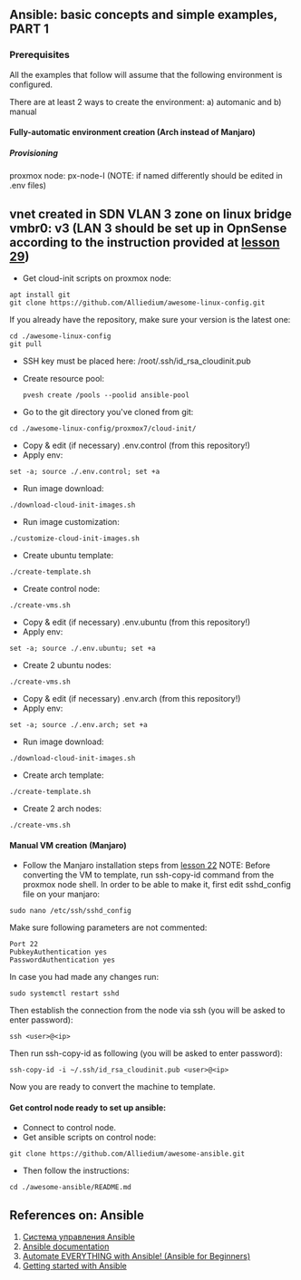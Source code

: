 ## Ansible: basic concepts and simple examples, PART 1

### Prerequisites
All the examples that follow will assume that the following environment is configured.

There are at least 2 ways to create the environment: a) automanic and b) manual

#### Fully-automatic environment creation (Arch instead of Manjaro)

##### Provisioning
proxmox node: px-node-I
(NOTE: if named differently should be edited in .env files)

vnet created in SDN VLAN 3 zone on linux bridge vmbr0: v3
(LAN 3 should be set up in OpnSense according to the instruction provided at [lesson 29](https://github.com/Alliedium/devops-course-2022/tree/main/29_configuring_opnsense_and_creating_vms_via_scripts_and_manual_10_nov_2022))
---------------------------------------------------------------------------

* Get cloud-init scripts on proxmox node:
```
apt install git
git clone https://github.com/Alliedium/awesome-linux-config.git
```
If you already have the repository, make sure your version is the latest one:
```
cd ./awesome-linux-config
git pull
```
* SSH key must be placed here: /root/.ssh/id_rsa_cloudinit.pub

* Create resource pool:
  ```
  pvesh create /pools --poolid ansible-pool
  ```
* Go to the git directory you've cloned from git:
```
cd ./awesome-linux-config/proxmox7/cloud-init/
```
* Copy & edit (if necessary) .env.control (from this repository!)
* Apply env:
```
set -a; source ./.env.control; set +a
```
* Run image download:
```
./download-cloud-init-images.sh
```
* Run image customization:
```
./customize-cloud-init-images.sh
```
* Create ubuntu template:
```
./create-template.sh
```
* Create control node:
```
./create-vms.sh
```
* Copy & edit (if necessary) .env.ubuntu (from this repository!)
* Apply env:
```
set -a; source ./.env.ubuntu; set +a
```
* Create 2 ubuntu nodes:
```
./create-vms.sh
```
* Copy & edit (if necessary) .env.arch (from this repository!)
* Apply env:
```
set -a; source ./.env.arch; set +a
```
* Run image download:
```
./download-cloud-init-images.sh
```
* Create arch template:
```
./create-template.sh
```
* Create 2 arch nodes:
```
./create-vms.sh
```

#### Manual VM creation (Manjaro)
- Follow the Manjaro installation steps from [lesson 22](https://github.com/Alliedium/devops-course-2022/blob/main/22_networks_vlan_opnsense_vms_25-oct-2022/practice.md)
NOTE: Before converting the VM to template, run ssh-copy-id command from the proxmox node shell.
In order to be able to make it, first edit sshd_config file on your manjaro:
```
sudo nano /etc/ssh/sshd_config 
```
Make sure following parameters are not commented:
```
Port 22
PubkeyAuthentication yes
PasswordAuthentication yes
```
In case you had made any changes run:
```
sudo systemctl restart sshd
```
Then establish the connection from the node via ssh (you will be asked to enter password):
```
ssh <user>@<ip>
```
Then run ssh-copy-id as following (you will be asked to enter password):
```
ssh-copy-id -i ~/.ssh/id_rsa_cloudinit.pub <user>@<ip>
```
Now you are ready to convert the machine to template.

#### Get control node ready to set up ansible:

* Connect to control node.
* Get ansible scripts on control node:
```
git clone https://github.com/Alliedium/awesome-ansible.git
```
* Then follow the instructions:
```
cd ./awesome-ansible/README.md
```

## References on: Ansible

1. [Система управления Ansible](https://habr.com/ru/company/selectel/blog/196620/)
2. [Ansible documentation](https://docs.ansible.com/ansible/latest/)
3. [Automate EVERYTHING with Ansible! (Ansible for Beginners)](https://www.youtube.com/watch?v=w9eCU4bGgjQ)
4. [Getting started with Ansible](https://www.youtube.com/playlist?list=PLT98CRl2KxKEUHie1m24-wkyHpEsa4Y70)

